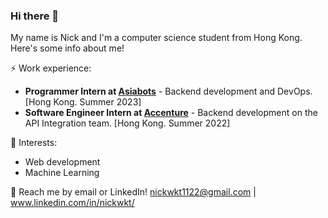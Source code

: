 ### Hi there 👋

My name is Nick and I'm a computer science student from Hong Kong. Here's some info about me!

⚡ Work experience: <br>
- **Programmer Intern at [Asiabots](https://www.asiabots.com)** - Backend development and DevOps. [Hong Kong. Summer 2023]
- **Software Engineer Intern at [Accenture](https://www.accenture.com/hk-en)** - Backend development on the API Integration team. [Hong Kong. Summer 2022]

🌱 Interests:
- Web development
- Machine Learning

💬 Reach me by email or LinkedIn! nickwkt1122@gmail.com | www.linkedin.com/in/nickwkt/

<!--📫 Visit my website that is severely outdated: https://matthewpancv.web.app-->

<!--[![Top Langs](https://github-readme-stats.vercel.app/api/top-langs/?username=fryingpannn&layout=compact&hide=tex)](https://github.com/anuraghazra/github-readme-stats)-->

<!--
**Fryingpannn/Fryingpannn** is a ✨ _special_ ✨ repository because its `README.md` (this file) appears on your GitHub profile.

Here are some ideas to get you started:

- 🔭 I’m currently working on ...
- 🌱 I’m currently learning ...
- 👯 I’m looking to collaborate on ...
- 🤔 I’m looking for help with ...
- 💬 Ask me about ...
- 📫 How to reach me: ...
- 😄 Pronouns: ...
- ⚡ Fun fact: ...
-->
